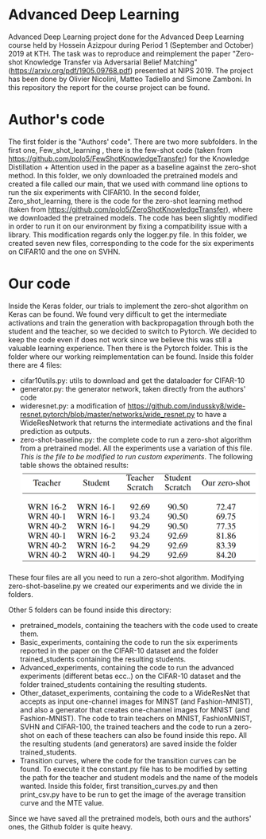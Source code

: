 # Advanced Deep Learning
Advanced Deep Learning project done for the Advanced Deep Learning course held by Hossein Azizpour during Period 1 (September and October) 2019 at KTH.
The task was to reproduce and reimplement the paper "Zero-shot Knowledge Transfer via Adversarial Belief Matching" (https://arxiv.org/pdf/1905.09768.pdf) presented at NIPS 2019. 
The project has been done by Olivier Nicolini, Matteo Tadiello and Simone Zamboni.
In this repository the report for the course project can be found.

# Author's code
The first folder is the "Authors' code". There are two more subfolders. 
In the first one, Few_shot_learning , there is the few-shot code (taken from https://github.com/polo5/FewShotKnowledgeTransfer) for the Knowledge Distillation + Attention used in the paper as a baseline against the zero-shot method. In this folder, we only downloaded the pretrained models and created a file called our main, that we used with command line options to run the six experiments with CIFAR10.
In the second folder, Zero_shot_learning, there is the code for the zero-shot learning method (taken from https://github.com/polo5/ZeroShotKnowledgeTransfer), where we downloaded the pretrained models. The code has been slightly modified in order to run it on our environment by fixing a compatibility issue with a library. This modification regards only the logger.py file. In this folder, we created seven new files, corresponding to the code for the six experiments on CIFAR10 and the one on SVHN.

# Our code
Inside the Keras folder,  our trials to implement the zero-shot algorithm on Keras can be found. We found very difficult to get the intermediate activations and train the generation with backpropagation through both the student and the teacher, so we decided to switch to Pytorch. We decided to keep the code even if does not work since we believe this was still a valuable learning experience.
Then there is the Pytorch folder. This is the folder where our working reimplementation can be found. Inside this folder there are 4 files:
 - cifar10utils.py: utils to download and get the dataloader for CIFAR-10
 - generator.py: the generator network, taken directly from the authors' code
 - wideresnet.py: a modification of https://github.com/indussky8/wide-resnet.pytorch/blob/master/networks/wide_resnet.py to have a WideResNetwork that returns the intermediate activations and the final prediction as outputs.
 - zero-shot-baseline.py: the complete code to run a zero-shot algorithm from a pretrained model. All the experiments use a variation of this file. *This is the file to be modified to run custom experiments*.
The following table shows the obtained results:
![text](https://github.com/SZamboni/advanceddeep/blob/master/Our_code/Pytorch/Basic_experiments/table_CIFAR10.png)

These four files are all you need to run a zero-shot algorithm. Modifying zero-shot-baseline.py we created our experiments and we divide the in folders.

Other 5 folders can be found inside this directory:
 - pretrained_models, containing the teachers with the code used to create them.
 - Basic_experiments, containing the code to run the six experiments reported in the paper on the CIFAR-10 dataset and the folder trained_students containing the resulting students.
- Advanced_experiments, containing the code to run the advanced experiments (different betas ecc..) on the CIFAR-10 dataset and the folder trained_students containing the resulting students.
 - Other_dataset_experiments, containing the code to a WideResNet that accepts as input one-channel images for MINST (and Fashion-MNIST), and also a generator that creates one-channel images for MNIST (and Fashion-MNIST). The code to train teachers on MNIST, FashionMNIST, SVHN and CIFAR-100, the trained teachers and the code to run a zero-shot on each of these teachers can also be found inside this repo. All the resulting students (and generators) are saved inside the folder trained_students.
 - Transition curves, where the code for the transition curves can be found. To execute it the constant.py file has to be modified by setting the path for the teacher and student models and the name of the models wanted. Inside this folder, first transition_curves.py and then print_csv.py have to be run to get the image of the average transition curve and the MTE value.

Since we have saved all the pretrained models, both ours and the authors' ones, the Github folder is quite heavy.
